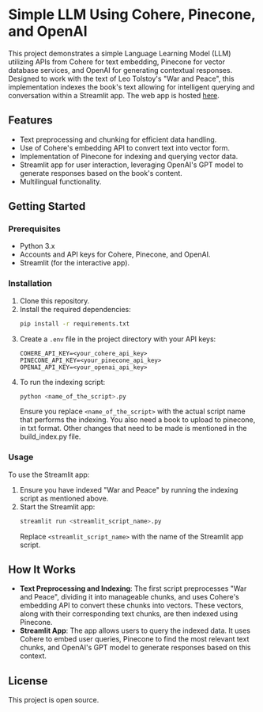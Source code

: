 # Simple LLM Using Cohere, Pinecone, and OpenAI

This project demonstrates a simple Language Learning Model (LLM) utilizing APIs from Cohere for text embedding, Pinecone for vector database services, and OpenAI for generating contextual responses. Designed to work with the text of Leo Tolstoy's "War and Peace", this implementation indexes the book's text allowing for intelligent querying and conversation within a Streamlit app. The web app is hosted [here](https://llm-project-igexxext9fgjtc32s7mzfn.streamlit.app/).


## Features

- Text preprocessing and chunking for efficient data handling.
- Use of Cohere's embedding API to convert text into vector form.
- Implementation of Pinecone for indexing and querying vector data.
- Streamlit app for user interaction, leveraging OpenAI's GPT model to generate responses based on the book's content.
- Multilingual functionality.

## Getting Started

### Prerequisites

- Python 3.x
- Accounts and API keys for Cohere, Pinecone, and OpenAI.
- Streamlit (for the interactive app).

### Installation

1. Clone this repository.
2. Install the required dependencies:
   ```bash
   pip install -r requirements.txt
   ```
3. Create a `.env` file in the project directory with your API keys:
   ```plaintext
   COHERE_API_KEY=<your_cohere_api_key>
   PINECONE_API_KEY=<your_pinecone_api_key>
   OPENAI_API_KEY=<your_openai_api_key>
   ```
4. To run the indexing script:
   ```bash
   python <name_of_the_script>.py
   ```
   Ensure you replace `<name_of_the_script>` with the actual script name that performs the indexing. You also need a book to upload to pinecone, in txt format. Other changes that need to be made is mentioned in the build_index.py file.

### Usage

To use the Streamlit app:

1. Ensure you have indexed "War and Peace" by running the indexing script as mentioned above.
2. Start the Streamlit app:
   ```bash
   streamlit run <streamlit_script_name>.py
   ```
   Replace `<streamlit_script_name>` with the name of the Streamlit app script. 

## How It Works

- **Text Preprocessing and Indexing**: The first script preprocesses "War and Peace", dividing it into manageable chunks, and uses Cohere's embedding API to convert these chunks into vectors. These vectors, along with their corresponding text chunks, are then indexed using Pinecone.
- **Streamlit App**: The app allows users to query the indexed data. It uses Cohere to embed user queries, Pinecone to find the most relevant text chunks, and OpenAI's GPT model to generate responses based on this context.


## License

This project is open source.

